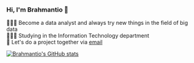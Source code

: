 ### Hi, I'm Brahmantio 👋

👨🏻‍💻 Become a data analyst and always try new things in the field of big data</br>
👨🏻‍🎓 Studying in the Information Technology department</br>
📩 Let's do a project together via [email]((mailto:brahmantio25@gmail.com))</br>

[![Brahmantio's GitHub stats](https://github-readme-stats.vercel.app/api?username=brahmantio&show_icons=true&theme=transparent)](https://github.com/anuraghazra/github-readme-stats)


<!--
**Brahmantio/Brahmantio** is a ✨ _special_ ✨ repository because its `README.md` (this file) appears on your GitHub profile.

Here are some ideas to get you started:

- 🔭 I’m currently working on ...
- 🌱 I’m currently learning ...
- 👯 I’m looking to collaborate on ...
- 🤔 I’m looking for help with ...
- 💬 Ask me about ...
- 📫 How to reach me: ...
- 😄 Pronouns: ...
- ⚡ Fun fact: ...
-->
